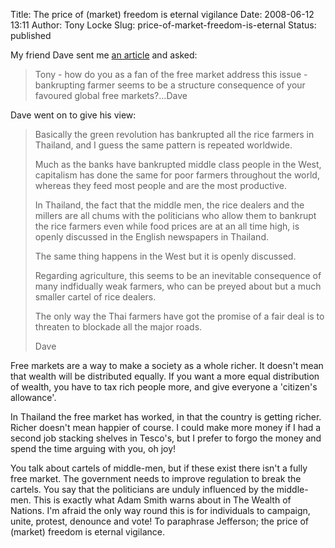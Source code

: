 Title: The price of (market) freedom is eternal vigilance
Date: 2008-06-12 13:11
Author: Tony Locke
Slug: price-of-market-freedom-is-eternal
Status: published

My friend Dave sent me [an article](http://www.bangkokpost.com/090608_Outlook/09Jun2008_out47.php) and asked:  

> Tony - how do you as a fan of the free market address this issue - bankrupting farmer seems to be a structure consequence of your favoured global free markets?...Dave  

Dave went on to give his view:  

> Basically the green revolution has bankrupted all the rice farmers in Thailand, and I guess the same pattern is repeated worldwide.  
>   
> Much as the banks have bankrupted middle class people in the West, capitalism has done the same for poor farmers throughout the world, whereas they feed most people and are the most productive.  
>   
> In Thailand, the fact that the middle men, the rice dealers and the millers are all chums with the politicians who allow them to bankrupt the rice farmers even while food prices are at an all time high, is openly discussed in the English newspapers in Thailand.  
>   
> The same thing happens in the West but it is openly discussed.  
>   
> Regarding agriculture, this seems to be an inevitable consequence of many indfidually weak farmers, who can be preyed about but a much smaller cartel of rice dealers.  
>   
> The only way the Thai farmers have got the promise of a fair deal is to threaten to blockade all the major roads.  
>   
> Dave  

Free markets are a way to make a society as a whole richer. It doesn't mean that wealth will be distributed equally. If you want a more equal distribution of wealth, you have to tax rich people more, and give everyone a 'citizen's allowance'.  
  
In Thailand the free market has worked, in that the country is getting richer. Richer doesn't mean happier of course. I could make more money if I had a second job stacking shelves in Tesco's, but I prefer to forgo the money and spend the time arguing with you, oh joy!  
  
You talk about cartels of middle-men, but if these exist there isn't a fully free market. The government needs to improve regulation to break the cartels. You say that the politicians are unduly influenced by the middle-men. This is exactly what Adam Smith warns about in The Wealth of Nations. I'm afraid the only way round this is for individuals to campaign, unite, protest, denounce and vote! To paraphrase Jefferson; the price of (market) freedom is eternal vigilance.
